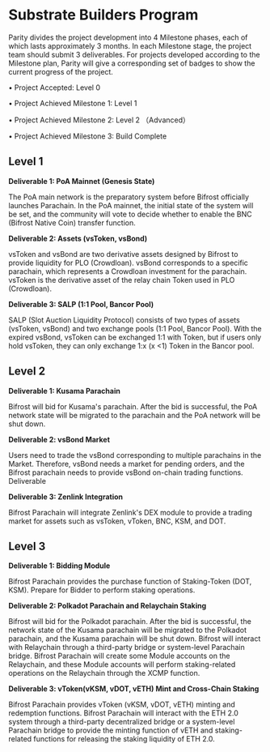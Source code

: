 # Substrate Builders Program

Parity divides the project development into 4 Milestone phases, each of which lasts approximately 3 months. In each Milestone stage, the project team should submit 3 deliverables. For projects developed according to the Milestone plan, Parity will give a corresponding set of badges to show the current progress of the project.

• Project Accepted: Level 0

• Project Achieved Milestone 1: Level 1

• Project Achieved Milestone 2: Level 2 （Advanced）

• Project Achieved Milestone 3: Build Complete

## Level 1

**Deliverable 1: PoA Mainnet \(Genesis State\)**

The PoA main network is the preparatory system before Bifrost officially launches Parachain. In the PoA mainnet, the initial state of the system will be set, and the community will vote to decide whether to enable the BNC \(Bifrost Native Coin\) transfer function.

**Deliverable 2: Assets \(vsToken, vsBond\)**

vsToken and vsBond are two derivative assets designed by Bifrost to provide liquidity for PLO \(Crowdloan\). vsBond corresponds to a specific parachain, which represents a Crowdloan investment for the parachain. vsToken is the derivative asset of the relay chain Token used in PLO \(Crowdloan\).

**Deliverable 3: SALP \(1:1 Pool, Bancor Pool\)**

SALP \(Slot Auction Liquidity Protocol\) consists of two types of assets \(vsToken, vsBond\) and two exchange pools \(1:1 Pool, Bancor Pool\). With the expired vsBond, vsToken can be exchanged 1:1 with Token, but if users only hold vsToken, they can only exchange 1:x \(x &lt;1\) Token in the Bancor pool.

## Level 2

**Deliverable 1: Kusama Parachain**

Bifrost will bid for Kusama's parachain. After the bid is successful, the PoA network state will be migrated to the parachain and the PoA network will be shut down.

**Deliverable 2: vsBond Market**

Users need to trade the vsBond corresponding to multiple parachains in the Market. Therefore, vsBond needs a market for pending orders, and the Bifrost parachain needs to provide vsBond on-chain trading functions. Deliverable

**Deliverable 3: Zenlink Integration**

Bifrost Parachain will integrate Zenlink's DEX module to provide a trading market for assets such as vsToken, vToken, BNC, KSM, and DOT.

## Level 3

**Deliverable 1: Bidding Module**

Bifrost Parachain provides the purchase function of Staking-Token \(DOT, KSM\). Prepare for Bidder to perform staking operations.

**Deliverable 2: Polkadot Parachain and Relaychain Staking**

Bifrost will bid for the Polkadot parachain. After the bid is successful, the network state of the Kusama parachain will be migrated to the Polkadot parachain, and the Kusama parachain will be shut down. Bifrost will interact with Relaychain through a third-party bridge or system-level Parachain bridge. Bifrost Parachain will create some Module accounts on the Relaychain, and these Module accounts will perform staking-related operations on the Relaychain through the XCMP function.

**Deliverable 3: vToken\(vKSM, vDOT, vETH\) Mint and Cross-Chain Staking**

Bifrost Parachain provides vToken \(vKSM, vDOT, vETH\) minting and redemption functions. Bifrost Parachain will interact with the ETH 2.0 system through a third-party decentralized bridge or a system-level Parachain bridge to provide the minting function of vETH and staking-related functions for releasing the staking liquidity of ETH 2.0.

